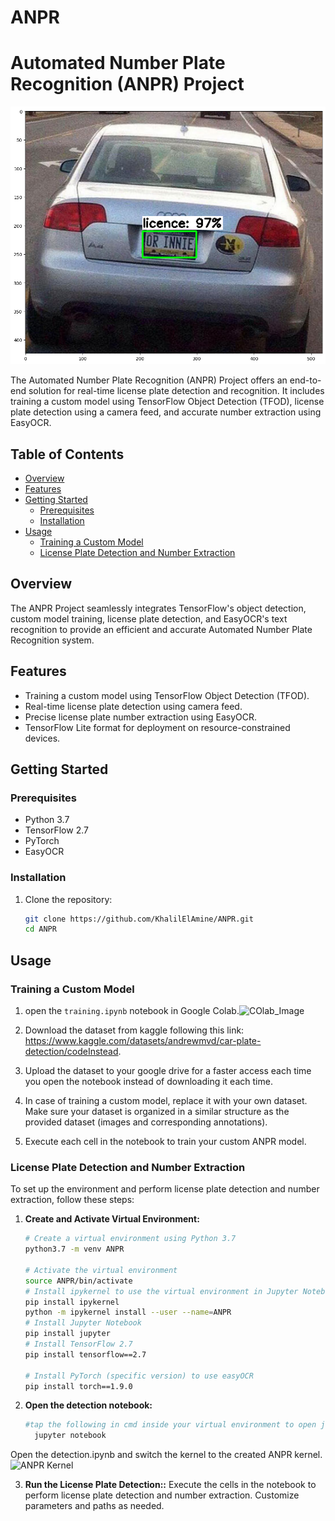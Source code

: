 # ANPR
# Automated Number Plate Recognition (ANPR) Project
![Banner](Banner.png)



The Automated Number Plate Recognition (ANPR) Project offers an end-to-end solution for real-time license plate detection and recognition. It includes training a custom model using TensorFlow Object Detection (TFOD), license plate detection using a camera feed, and accurate number extraction using EasyOCR.

## Table of Contents

- [Overview](#overview)
- [Features](#features)
- [Getting Started](#getting-started)
  - [Prerequisites](#prerequisites)
  - [Installation](#installation)
- [Usage](#usage)
  - [Training a Custom Model](#training-a-custom-model)
  - [License Plate Detection and Number Extraction](#license-plate-detection-and-number-extraction)



## Overview

The ANPR Project seamlessly integrates TensorFlow's object detection, custom model training, license plate detection, and EasyOCR's text recognition to provide an efficient and accurate Automated Number Plate Recognition system.

## Features

- Training a custom model using TensorFlow Object Detection (TFOD).
- Real-time license plate detection using camera feed.
- Precise license plate number extraction using EasyOCR.
- TensorFlow Lite format for deployment on resource-constrained devices.

## Getting Started

### Prerequisites

- Python 3.7
- TensorFlow 2.7
- PyTorch
- EasyOCR


### Installation

1. Clone the repository:
   ```bash
   git clone https://github.com/KhalilElAmine/ANPR.git
   cd ANPR

## Usage

### Training a Custom Model
1.  open the `training.ipynb` notebook in Google Colab.![COlab_Image](Open_Colab.png)

2. Download the dataset from kaggle following this link: https://www.kaggle.com/datasets/andrewmvd/car-plate-detection/codeInstead.
3. Upload the dataset to your google drive for a faster access each time you open the notebook instead of downloading it each time.
4. In case of training a custom model, replace it with your own dataset. Make sure your dataset is organized in a similar structure as the provided dataset (images and corresponding annotations).
5. Execute each cell in the notebook to train your custom ANPR model. 



### License Plate Detection and Number Extraction
To set up the environment and perform license plate detection and number extraction, follow these steps:

1. **Create and Activate Virtual Environment:**

   ```bash
   # Create a virtual environment using Python 3.7
   python3.7 -m venv ANPR
   
   # Activate the virtual environment
   source ANPR/bin/activate
   # Install ipykernel to use the virtual environment in Jupyter Notebook
   pip install ipykernel
   python -m ipykernel install --user --name=ANPR
   # Install Jupyter Notebook
   pip install jupyter
   # Install TensorFlow 2.7
   pip install tensorflow==2.7
  
   # Install PyTorch (specific version) to use easyOCR
   pip install torch==1.9.0
    ```
 2. **Open the detection notebook:**
     ```bash
     #tap the following in cmd inside your virtual environment to open jupyter notebook
       jupyter notebook
Open the detection.ipynb and switch the kernel to the created ANPR kernel. 
![ANPR Kernel](ANPR_Kernel.png)


3. **Run the License Plate Detection::**
Execute the cells in the notebook to perform license plate detection and number extraction. Customize parameters and paths as needed.

